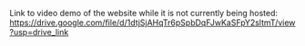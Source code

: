 Link to video demo of the website while it is not currently being hosted: https://drive.google.com/file/d/1dtjSjAHqTr6pSpbDqFJwKaSFpY2sltmT/view?usp=drive_link
